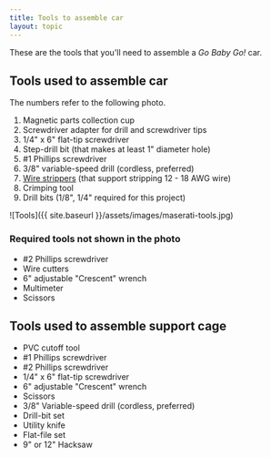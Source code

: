 ```yaml
---
title: Tools to assemble car
layout: topic
---
```


These are the tools that you'll need to assemble a _Go Baby Go!_ car.

## Tools used to assemble car

The numbers refer to the following photo.

1. Magnetic parts collection cup
2. Screwdriver adapter for drill and screwdriver tips
3. 1/4" x 6" flat-tip screwdriver
4. Step-drill bit (that makes at least 1" diameter hole)
5. #1 Phillips screwdriver
6. 3/8" variable-speed drill (cordless, preferred)
7. [Wire strippers](https://youtu.be/znljircthKs) (that support stripping 12 - 18 AWG wire)
8. Crimping tool 
9. Drill bits (1/8", 1/4" required for this project)

![Tools]({{ site.baseurl }}/assets/images/maserati-tools.jpg)

### Required tools not shown in the photo

- #2 Phillips screwdriver
- Wire cutters
- 6" adjustable "Crescent" wrench 
- Multimeter 
- Scissors 

## Tools used to assemble support cage

- PVC cutoff tool
- #1 Phillips screwdriver
- #2 Phillips screwdriver
- 1/4" x 6" flat-tip screwdriver
- 6" adjustable "Crescent" wrench
- Scissors
- 3/8" Variable-speed drill (cordless, preferred)
- Drill-bit set 
- Utility knife
- Flat-file set
- 9" or 12" Hacksaw